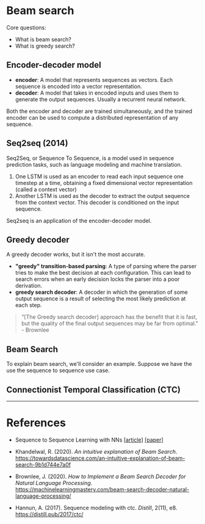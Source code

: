 # Beam search 

Core questions:
- What is beam search?
- What is greedy search?

## Encoder-decoder model

- **encoder**: A model that represents sequences as vectors. Each sequence is encoded into a vector representation.  
- **decoder**: A model that takes in encoded inputs and uses them to generate the output sequences. Usually a recurrent neural network.

Both the encoder and decoder are trained simultaneously, and the trained encoder can be used to compute a distributed representation of any sequence. 

## Seq2seq (2014)

Seq2Seq, or Sequence To Sequence, is a model used in sequence prediction tasks, such as language modeling and machine translation. 
1. One LSTM is used as an encoder to read each input sequence one timestep at a time, obtaining a fixed dimensional vector representation (called a context vector)
2. Another LSTM is used as the decoder to extract the output sequence from the context vector. This decoder is conditioned on the input sequence. 
 
Seq2seq is an application of the encoder-decoder model. 

## Greedy decoder

A greedy decoder works, but it isn't the most accurate. 
- **"greedy" transition-based parsing**: A type of parsing where the parser tries to make the best decision at each configuration. This can lead to search errors when an early decision locks the parser into a poor derivation. 
- **greedy search decoder**: A decoder in which the generation of some output sequence is a result of selecting the most likely prediction at each step. 
> "[The Greedy search decoder] approach has the benefit that it is fast, but the quality of the final output sequences may be far from optimal." - Brownlee

## Beam Search

To explain beam search, we'll consider an example. Suppose we have the use the sequence to sequence use case.



## Connectionist Temporal Classification (CTC)







---

# References 

- Sequence to Sequence Learning with NNs [[article]](https://paperswithcode.com/method/seq2seq) [[paper]](https://arxiv.org/pdf/1409.3215v3.pdf)

- Khandelwal, R. (2020). *An intuitive explanation of Beam Search*. https://towardsdatascience.com/an-intuitive-explanation-of-beam-search-9b1d744e7a0f

- Brownlee, J. (2020). *How to Implement a Beam Search Decoder for Natural Language Processing*. https://machinelearningmastery.com/beam-search-decoder-natural-language-processing/

- Hannun, A. (2017). Sequence modeling with ctc. *Distill*, 2(11), e8. https://distill.pub/2017/ctc/
